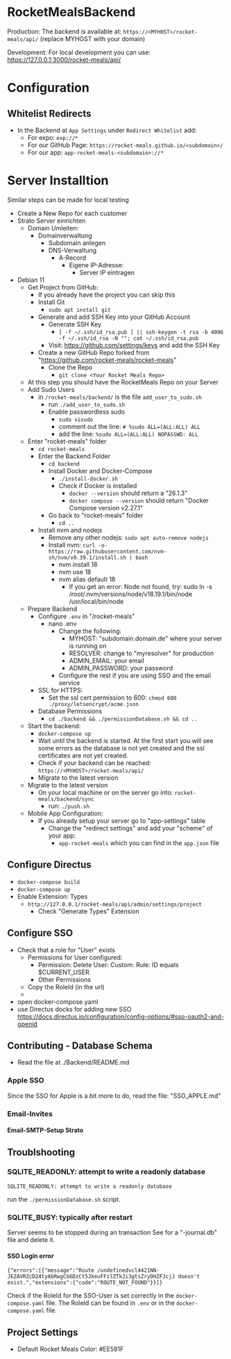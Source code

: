 # RocketMealsBackend

Production: The backend is available at: ```https://<MYHOST>/rocket-meals/api/``` (replace MYHOST with your domain)

Development: For local development you can use: https://127.0.0.1:3000/rocket-meals/api/

# Configuration

## Whitelist Redirects

- In the Backend at `App Settings` under `Redirect Whitelist` add:
  - For expo: `exp://*`
  - For our GitHub Page: `https://rocket-meals.github.io/<subdomain>/`
  - For our app: `app-rocket-meals-<subdomain>://*`

# Server Installtion

Similar steps can be made for local testing

- Create a New Repo for each customer
- Strato Server einrichten
    - Domain Umleiten:
        - Domainverwaltung
            - Subdomain anlegen
            - DNS-Verwaltung
                - A-Record
                    - Eigene IP-Adresse:
                        - Server IP eintragen
- Debian 11
    - Get Project from GitHub:
      - If you already have the project you can skip this
      - Install Git
          - `sudo apt install git`
      - Generate and add SSH Key into your GitHub Account
        - Generate SSH Key
          - ```[ -f ~/.ssh/id_rsa.pub ] || ssh-keygen -t rsa -b 4096 -f ~/.ssh/id_rsa -N ""; cat ~/.ssh/id_rsa.pub```
        -  Visit: https://github.com/settings/keys and add the SSH Key
      - Create a new GitHub Repo forked from "https://github.com/rocket-meals/rocket-meals"
        - Clone the Repo
            - `git clone <Your Rocket Meals Repo>`
    - At this step you should have the RocketMeals Repo on your Server
    - Add Sudo Users
      - in `/rocket-meals/backend/` is the file `add_user_to_sudo.sh`
        - run `./add_user_to_sudo.sh`
        - Enable passwordless sudo
          - `sudo visudo`
          - comment out the line: `# %sudo ALL=(ALL:ALL) ALL`
          - add the line: `%sudo ALL=(ALL:ALL) NOPASSWD: ALL`
    - Enter "rocket-meals" folder
      - `cd rocket-meals`
      - Enter the Backend Folder
        - `cd backend`
        - Install Docker and Docker-Compose
          - `./install-docker.sh`
          - Check if Docker is installed
            - `docker --version` should return a "26.1.3"
            - `docker compose --version` should return "Docker Compose version v2.27.1"
        - Go back to "rocket-meals" folder
          - `cd ..`
      - Install nvm and nodejs
        - Remove any other nodejs: `sudo apt auto-remove nodejs`
        - Install nvm: `curl -o- https://raw.githubusercontent.com/nvm-sh/nvm/v0.39.1/install.sh | bash`
          - nvm install 18
          - nvm use 18
          - nvm alias default 18
            - If you get an error: Node not found, try: sudo ln -s /root/.nvm/versions/node/v18.19.1/bin/node /usr/local/bin/node
    - Prepare Backend
      - Configure `.env` in "/rocket-meals"
        - nano .env
          - Change the following:
            - MYHOST: "subdomain.domain.de" where your server is running on
            - RESOLVER: change to "myresolver" for production
            - ADMIN_EMAIL: your email
            - ADMIN_PASSWORD: your password
          - Configure the rest if you are using SSO and the email service
      - SSL for HTTPS:
        - Set the ssl cert permission to 600: `chmod 600 ./proxy/letsencrypt/acme.json`
      - Database Permissions
        - `cd ./backend && ./permissionDatabase.sh && cd ..`
    - Start the backend:
      - `docker-compose up`
      - Wait until the backend is started. At the first start you will see some errors as the database is not yet created and the ssl certificates are not yet created.
      - Check if your backend can be reached: `https://<MYHOST>/rocket-meals/api/`
      - Migrate to the latest version
    - Migrate to the latest version
      - On your local machine or on the server go into: `rocket-meals/backend/sync`
        - run: `./push.sh`
    - Mobile App Configuration:
      - If you already setup your server go to "app-settings" table
        - Change the "redirect settings" and add your "scheme" of your app:
          - `app-rocket-meals` which you can find in the `app.json` file

## Configure Directus

- `docker-compose build`
- `docker-compose up`
- Enable Extension: Types
  - `http://127.0.0.1/rocket-meals/api/admin/settings/project`
    - Check "Generate Types" Extension

## Configure SSO

- Check that a role for "User" exists
  - Permissions for User configured:
    - Permission: Delete User: Custom: Rule: ID equals $CURRENT_USER
    - Other Permissions
  - Copy the RoleId (in the url)
  - 
- open docker-compose.yaml
- use Directus docks for adding new SSO https://docs.directus.io/configuration/config-options/#sso-oauth2-and-openid


## Contributing - Database Schema

- Read the file at ./Backend/README.md


### Apple SSO
Since the SSO for Apple is a bit more to do, read the file: "SSO_APPLE.md"


### Email-Invites

#### Email-SMTP-Setup Strato



## Troublshooting

### SQLITE_READONLY: attempt to write a readonly database

```
SQLITE_READONLY: attempt to write a readonly database
```

run the `./permissionDatabase.sh` script.

### SQLITE_BUSY: typically after restart

Server seems to be stopped during an transaction
See for a "-journal.db" file and delete it.

#### SSO Login error

```
{"errors":[{"message":"Route /undefinedvcl4421NN-JEZAVRZcD24tyAbRwgCb6DzCt5JkeuFFzlZTkJi3gtsZryOHZFJcjJ doesn't exist.","extensions":{"code":"ROUTE_NOT_FOUND"}}]}
```

Check if the RoleId for the SSO-User is set correctly in the `docker-compose.yaml` file. The RoleId can be found in `.env` or in the `docker-compose.yaml` file.


## Project Settings

- Default Rocket Meals Color: #EE581F